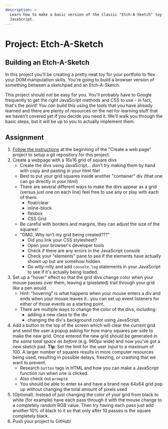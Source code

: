 ```yaml
---
description: >-
  Learn how to make a basic version of the classic "Etch-A-Sketch" toy, with
  JavaScript.
---
```


# Project: Etch-A-Sketch

## Building an Etch-A-Sketch

In this project you'll be creating a pretty neat toy for your portfolio to flex your DOM manipulation skills. You're going to build a browser version of something between a sketchpad and an Etch-A-Sketch.

This project should _not_ be easy for you. You'll probably have to Google frequently to get the right JavaScript methods and CSS to use - in fact, that's the point! You _can_ build this using the tools that you have already learned and there are plenty of resources on the net for learning stuff that we haven't covered yet if you decide you need it. We'll walk you through the basic steps, but it will be up to you to actually implement them.

## Assignment

1. [Follow the instructions](https://www.learnhowtocodebook.com/foundations/frontend/project-create-a-web-page) at the beginning of the "Create a web page" project to setup a git repository for this project.
2. Create a webpage with a 16x16 grid of square divs
   * Create the divs using JavaScript... don't try making them by hand with copy and pasting in your html file!
   * Best to put your grid squares inside another "container" div \(that one can go directly in your html\)
   * There are several different ways to make the divs appear as a grid \(versus just one on each line\) feel free to use any or play with each of them:
     * float/clear
     * inline-block
     * flexbox
     * CSS Grid
   * Be careful with borders and margins, they can adjust the size of the squares!
   * "OMG, Why isn't my grid being created???"
     * Did you link your CSS stylesheet?
     * Open your browser's developer tools
     * Check if there are any errors in the JavaScript console
     * Check your "elements" pane to see if the elements have actually shown up but are somehow hidden.
     * Go willy-nilly and add  `console.log` statements in your JavaScript to see if it's actually being loaded.
3. Set up a "hover" effect so that the grid divs change color when your mouse passes over them, leaving a \(pixelated\) trail through your grid like a pen would.
   * Hint: "hovering" is what happens when your mouse enters a div and ends when your mouse leaves it.. you can set up event listeners for either of those events as a starting point.
   * There are multiple ways to change the color of the divs, including:
     * adding a new class to the div
     * changing the div's background color using JavaScript.
4. Add a button to the top of the screen which will clear the current grid and send the user a popup asking for how many squares per side to make the new grid.  Once entered the new grid should be generated _in the same total space as before_ \(e.g. 960px wide\) and now you've got a new sketch pad. **Tip**: Set the limit for the user input to a maximum of 100. A larger number of squares results in more computer resources being used, resulting in possible delays, freezing, or crashing that we want to prevent.
   * Research `button` tags in HTML and how you can make a JavaScript function run when one is clicked.
   * Also check out `prompt`s
   * You should be able to enter `64` and have a brand new 64x64 grid pop up without changing the total amount of pixels used
5. \(Optional\): Instead of just changing the color of your grid from black to white \(for example\) have each pass through it with the mouse change to a completely random RGB value.   Then try having each pass just add another 10% of black to it so that only after 10 passes is the square completely black.
6. Push your project to GitHub!


